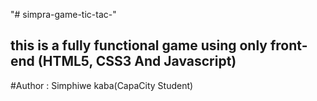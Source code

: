 "# simpra-game-tic-tac-" 

## this is a fully functional game using only front-end (HTML5, CSS3 And Javascript)

#Author  : Simphiwe kaba(CapaCity Student)